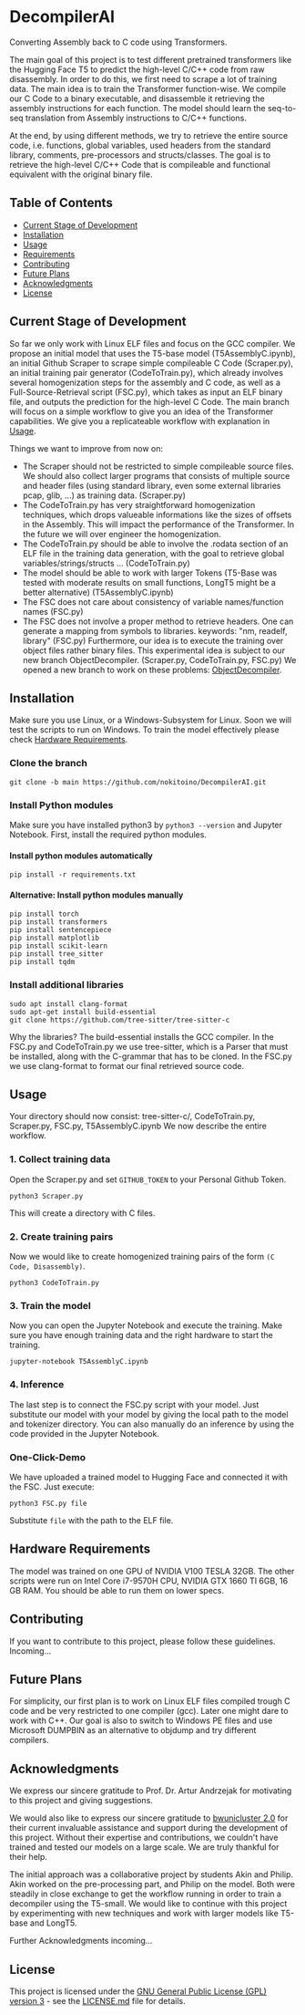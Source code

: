 # DecompilerAI
Converting Assembly back to C code using Transformers.

The main goal of this project is to test different pretrained transformers like the Hugging Face T5 to predict the high-level C/C++ code from raw disassembly.
In order to do this, we first need to scrape a lot of training data. The main idea is to train the Transformer function-wise. We compile our C Code to a binary executable, and disassemble it retrieving the assembly instructions for each function. The model should learn the seq-to-seq translation from Assembly instructions to C/C++ functions.

At the end, by using different methods, we try to retrieve the entire source code, i.e. functions, global variables, used headers from the standard library, comments, pre-processors and structs/classes.
The goal is to retrieve the high-level C/C++ Code that is compileable and functional equivalent with the original binary file.

## Table of Contents
- [Current Stage of Development](#current-stage-of-development)
- [Installation](#installation)
- [Usage](#usage)
- [Requirements](#hardwarerequirements)
- [Contributing](#contributing)
- [Future Plans](#future-plans)
- [Acknowledgments](#acknowledgments)
- [License](#license)
## Current Stage of Development
So far we only work with Linux ELF files and focus on the GCC compiler. We propose an initial model that uses the T5-base model (T5AssemblyC.ipynb), an initial Github Scraper to scrape simple compileable C Code (Scraper.py), an initial training pair generator (CodeToTrain.py), which already involves several homogenization steps for the assembly and C code, as well as a Full-Source-Retrieval script (FSC.py), which takes as input an ELF binary file, and outputs the prediction for the high-level C Code. The main branch will focus on a simple workflow to give you an idea of the Transformer capabilities. We give you a replicateable workflow with explanation in [Usage](#usage).

Things we want to improve from now on:
- The Scraper should not be restricted to simple compileable source files. We should also collect larger programs that consists of multiple source and header files (using standard library, even some external libraries pcap, glib, ...) as training data. (Scraper.py)
- The CodeToTrain.py has very straightforward homogenization techniques, which drops valueable informations like the sizes of offsets in the Assembly. This will impact the performance of the Transformer. In the future we will over engineer the homogenization.
- The CodeToTrain.py should be able to involve the .rodata section of an ELF file in the training data generation, with the goal to retrieve global variables/strings/structs ... (CodeToTrain.py)
- The model should be able to work with larger Tokens (T5-Base was tested with moderate results on small functions, LongT5 might be a better alternative) (T5AssemblyC.ipynb)
- The FSC does not care about consistency of variable names/function names (FSC.py)
- The FSC does not involve a proper method to retrieve headers. One can generate a mapping from symbols to libraries. keywords: "nm, readelf, library" (FSC.py)
Furthermore, our idea is to execute the training over object files rather binary files. This experimental idea is subject to our new branch ObjectDecompiler. (Scraper.py, CodeToTrain.py, FSC.py)
We opened a new branch to work on these problems: [ObjectDecompiler](https://github.com/nokitoino/DecompilerAI/tree/ObjectDecompiler).

## Installation
Make sure you use Linux, or a Windows-Subsystem for Linux. Soon we will test the scripts to run on Windows. To train the model effectively please check [Hardware Requirements](#hardwarerequirements).
### Clone the branch
```
git clone -b main https://github.com/nokitoino/DecompilerAI.git
```
### Install Python modules
Make sure you have installed python3 by  `python3 --version` and Jupyter Notebook.
First, install the required python modules.
#### Install python modules automatically
```
pip install -r requirements.txt
```
#### Alternative: Install python modules manually
```
pip install torch
pip install transformers
pip install sentencepiece
pip install matplotlib
pip install scikit-learn
pip install tree_sitter
pip install tqdm

```

### Install additional libraries
```
sudo apt install clang-format
sudo apt-get install build-essential
git clone https://github.com/tree-sitter/tree-sitter-c
```
Why the libraries? The build-essential installs the GCC compiler. In the FSC.py and CodeToTrain.py we use tree-sitter, which is a Parser that must be installed, along with the C-grammar that has to be cloned.
In the FSC.py we use clang-format to format our final retrieved source code.

## Usage
Your directory should now consist: tree-sitter-c/, CodeToTrain.py, Scraper.py, FSC.py, T5AssemblyC.ipynb
We now describe the entire workflow.
### 1. Collect training data
Open the Scraper.py and set `GITHUB_TOKEN` to your Personal Github Token.
```
python3 Scraper.py
```
This will create a directory with C files.
### 2. Create training pairs
Now we would like to create homogenized training pairs of the form `(C Code, Disassembly)`.
```
python3 CodeToTrain.py
```
### 3. Train the model
Now you can open the Jupyter Notebook and execute the training. Make sure you have enough training data and the right hardware to start the training.
```
jupyter-notebook T5AssemblyC.ipynb
```
### 4. Inference
The last step is to connect the FSC.py script with your model. Just substitute our model with your model by giving the local path to the model and tokenizer directory.
You can also manually do an inference by using the code provided in the Jupyter Notebook.
### One-Click-Demo
We have uploaded a trained model to Hugging Face and connected it with the FSC. Just execute:
```
python3 FSC.py file
```
Substitute `file` with the path to the ELF file.
## Hardware Requirements
The model was trained on one GPU of NVIDIA V100 TESLA 32GB.
The other scripts were run on Intel Core i7-9570H CPU, NVIDIA GTX 1660 TI 6GB, 16 GB RAM. You should be able to run them on lower specs.

## Contributing
If you want to contribute to this project, please follow these guidelines. Incoming...

## Future Plans
For simplicity, our first plan is to work on Linux ELF files compiled trough C code and be very restricted to one compiler (gcc). Later one might dare to work with C++. Our goal is also to switch to Windows PE files and use Microsoft DUMPBIN as an alternative to objdump and try different compilers.

## Acknowledgments
We express our sincere gratitude to Prof. Dr. Artur Andrzejak for motivating to this project and giving suggestions.

We would also like to express our sincere gratitude to [bwunicluster 2.0](https://www.scc.kit.edu/dienste/bwUniCluster_2.0.php) for their current invaluable assistance and support during the development of this project. Without their expertise and contributions, we couldn't have trained and tested our models on a large scale. We are truly thankful for their help.

The initial approach was a collaborative project by students Akin and Philip.
Akin worked on the pre-processing part, and Philip on the model.
Both were steadily in close exchange to get the workflow running in order to train a decompiler using the T5-small.
We would like to continue with this project by experimenting with new techniques and work with larger models like T5-base and LongT5.

Further Acknowledgments incoming...

## License

This project is licensed under the [GNU General Public License (GPL) version 3](LICENSE.md) - see the [LICENSE.md](LICENSE.md) file for details.
